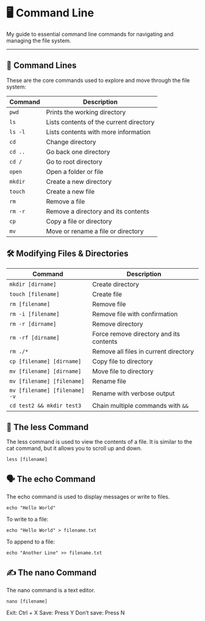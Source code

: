 # 🖥️ Command Line

My guide to essential command line commands for navigating and managing the file system.

---

## 📁 Command Lines

These are the core commands used to explore and move through the file system:


| Command        | Description                                   |
|----------------|-----------------------------------------------|
| `pwd`          | Prints the working directory                  |
| `ls`           | Lists contents of the current directory       |
| `ls -l`        | Lists contents with more information          |
| `cd`           | Change directory                              |
| `cd ..`        | Go back one directory                         |
| `cd /`         | Go to root directory                          |
| `open`         | Open a folder or file                         |
| `mkdir`        | Create a new directory                        |
| `touch`        | Create a new file                             |
| `rm`           | Remove a file                                 |
| `rm -r`        | Remove a directory and its contents           |
| `cp`           | Copy a file or directory                      |
| `mv`           | Move or rename a file or directory            |


## 🛠️ Modifying Files & Directories


| Command                            | Description                                   |
|------------------------------------|-----------------------------------------------|
| `mkdir [dirname]`                  | Create directory                              |
| `touch [filename]`                 | Create file                                   |
| `rm [filename]`                    | Remove file                                   |
| `rm -i [filename]`                 | Remove file with confirmation                 |
| `rm -r [dirname]`                  | Remove directory                              |
| `rm -rf [dirname]`                 | Force remove directory and its contents       |
| `rm ./*`                           | Remove all files in current directory         |
| `cp [filename] [dirname]`          | Copy file to directory                        |
| `mv [filename] [dirname]`          | Move file to directory                        |
| `mv [filename] [filename]`         | Rename file                                   |
| `mv [filename] [filename] -v`      | Rename with verbose output                    |
| `cd test2 && mkdir test3`          | Chain multiple commands with `&&`             |

## 📄 The less Command

The less command is used to view the contents of a file. It is similar to the cat command, but it allows you to scroll up and down.
```
less [filename]
```

## 🗣️ The echo Command

The echo command is used to display messages or write to files.
```
echo "Hello World"
```

To write to a file:
```
echo "Hello World" > filename.txt
```

To append to a file:
```
echo "Another Line" >> filename.txt
```
## ✍️ The nano Command

The nano command is a text editor.
```
nano [filename]
```
Exit: Ctrl + X
Save: Press Y
Don’t save: Press N
